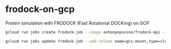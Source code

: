 # frodock-on-gcp
Protein simulation with FRODOCK (Fast Rotational DOCKing) on GCP

```sh
gcloud run jobs create frodock-job --image antonpopovine/frodock-mpi --cpu 8 --memory 8G --args python3,/data/frodock_mount/scripts/run_frodock.py,/data/frodock_mount/TestDataset/1WEJ-Test2/1WEJ_r_u_ASA.pdb,/data/frodock_mount/TestDataset/1WEJ-Test2/1WEJ_l_u_ASA.pdb,test00,/data/frodock_mount/workdir/,4,/data/frodock_mount/workdir/
```

```sh
gcloud run jobs update frodock-job --add-volume name=gcs-mount,type=cloud-storage,bucket=gke-dja-demo_static_assets --add-volume-mount volume=gcs-mount,mount-path=/data
```